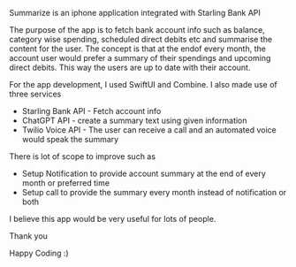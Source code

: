Summarize is an iphone application integrated with Starling Bank API

The purpose of the app is to fetch bank account info such as balance, category wise spending, scheduled direct debits etc and summarise the content for the user. The concept is that at the endof every month, the account user would prefer a summary of their spendings and upcoming direct debits.
This way the users are up to date with their account.

For the app development, I used SwiftUI and Combine. I also made use of three services
- Starling Bank API - Fetch account info
- ChatGPT API - create a summary text using given information
- Twilio Voice API - The user can receive a call and an automated voice would speak the summary

There is lot of scope to improve such as 
- Setup Notification to provide account summary at the end of every month or preferred time
- Setup  call to provide the summary every month instead of notification or both

I believe this app would be very useful for lots of people. 

Thank you 

Happy Coding :)
